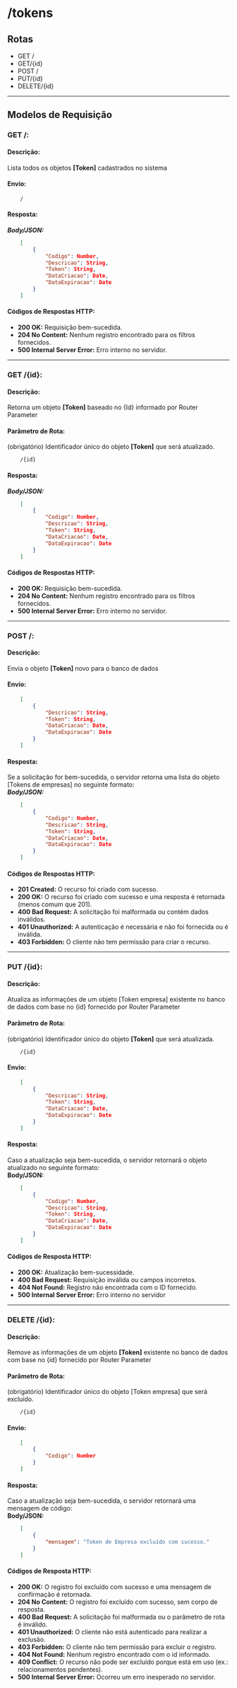 # /tokens

## Rotas
- GET /
- GET/{id}
- POST /
- PUT/{id}
- DELETE/{id}

---

## Modelos de Requisição
### GET /:
#### Descrição: 
Lista todos os objetos **[Token]** cadastrados no sistema
#### Envio:

```text
    /
```

#### Resposta:
***Body/JSON:***
```json
    [
        {
            "Codigo": Number,
            "Descricao": String,
            "Token": String,
            "DataCriacao": Date,
            "DataExpiracao": Date
        }
    ]
```

#### Códigos de Respostas HTTP:
* **200 OK:** Requisição bem-sucedida.
* **204 No Content:** Nenhum registro encontrado para os filtros fornecidos.
* **500 Internal Server Error:** Erro interno no servidor.

---

### GET /{id}:
#### Descrição: 
Retorna um objeto **[Token]** baseado no {Id} informado por Router Parameter

#### Parâmetro de Rota: 
(obrigatório) Identificador único do objeto **[Token]** que será atualizado.
```text
    /{id}
```

#### Resposta:
***Body/JSON:***
```json
    [
        {
            "Codigo": Number,
            "Descricao": String,
            "Token": String,
            "DataCriacao": Date,
            "DataExpiracao": Date
        }
    ]
```

#### Códigos de Respostas HTTP:
* **200 OK:** Requisição bem-sucedida.
* **204 No Content:** Nenhum registro encontrado para os filtros fornecidos.
* **500 Internal Server Error:** Erro interno no servidor.

---

### POST /: 
#### Descrição: 
Envia o objeto **[Token]** novo para o banco de dados
#### Envio:

```json
    [
        {
            "Descricao": String,
            "Token": String,
            "DataCriacao": Date,
            "DataExpiracao": Date
        }
    ]
```

#### Resposta:
Se a solicitação for bem-sucedida, o servidor retorna uma lista do objeto [Tokens de empresas] no seguinte formato:  
***Body/JSON:***
```json
    [
        {
            "Codigo": Number,
            "Descricao": String,
            "Token": String,
            "DataCriacao": Date,
            "DataExpiracao": Date
        }
    ]
```

#### Códigos de Respostas HTTP:
* **201 Created:** O recurso foi criado com sucesso.
* **200 OK:** O recurso foi criado com sucesso e uma resposta é retornada (menos comum que 201).
* **400 Bad Request:** A solicitação foi malformada ou contém dados inválidos.
* **401 Unauthorized:** A autenticação é necessária e não foi fornecida ou é inválida.
* **403 Forbidden:** O cliente não tem permissão para criar o recurso.

---

### PUT /{id}:
#### Descrição: 
Atualiza as informações de um objeto [Token empresa] existente no banco de dados com base no {id} fornecido por Router Parameter

#### Parâmetro de Rota: 
(obrigatório) Identificador único do objeto **[Token]** que será atualizada.
```text
    /{id}
```

#### Envio:
```json
    [
        {
            "Descricao": String,
            "Token": String,
            "DataCriacao": Date,
            "DataExpiracao": Date
        }
    ]
```

#### Resposta:
Caso a atualização seja bem-sucedida, o servidor retornará o objeto atualizado no seguinte formato:  
**Body/JSON:**
```json
    [
        {
            "Codigo": Number,
            "Descricao": String,
            "Token": String,
            "DataCriacao": Date,
            "DataExpiracao": Date
        }
    ]
```

#### Códigos de Resposta HTTP:
* **200 OK:** Atualização bem-sucessidade.
* **400 Bad Request:** Requisição inválida ou campos incorretos.
* **404 Not Found:** Registro não encontrada com o ID fornecido.
* **500 Internal Server Error:** Erro interno no servidor

---

### DELETE /{id}:
#### Descrição: 
Remove as informações de um objeto **[Token]** existente no banco de dados com base no {id} fornecido por Router Parameter

#### Parâmetro de Rota: 
(obrigatório) Identificador único do objeto [Token empresa] que será excluído.
```text
    /{id}
```

#### Envio:
```json
    [
        {
            "Codigo": Number
        }
    ]
```

#### Resposta:
Caso a atualização seja bem-sucedida, o servidor retornará uma mensagem de código:  
**Body/JSON:**
```json
    [
        {
            "mensagem": "Token de Empresa excluído com sucesso."
        }
    ]
```

#### Códigos de Resposta HTTP:
* **200 OK:** O registro foi excluído com sucesso e uma mensagem de confirmação é retornada.
* **204 No Content:** O registro foi excluído com sucesso, sem corpo de resposta.
* **400 Bad Request:** A solicitação foi malformada ou o parâmetro de rota é inválido.
* **401 Unauthorized:** O cliente não está autenticado para realizar a exclusão.
* **403 Forbidden:** O cliente não tem permissão para excluir o registro.
* **404 Not Found:** Nenhum registro encontrado com o id informado.
* **409 Conflict:** O recurso não pode ser excluído porque está em uso (ex.: relacionamentos pendentes).
* **500 Internal Server Error:** Ocorreu um erro inesperado no servidor.
